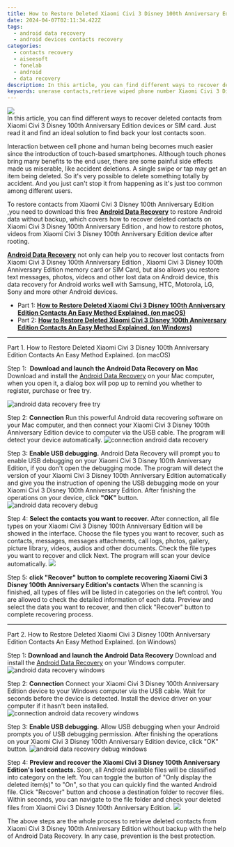 ```yaml
---
title: How to Restore Deleted Xiaomi Civi 3 Disney 100th Anniversary Edition Contacts  An Easy Method Explained.
date: 2024-04-07T02:11:34.422Z
tags: 
  - android data recovery
  - android devices contacts recovery
categories: 
  - contacts recovery
  - aiseesoft
  - fonelab
  - android
  - data recovery
description: In this article, you can find different ways to recover deleted contacts from Xiaomi Civi 3 Disney 100th Anniversary Edition devices or SIM card. Just read it and find an ideal solution to find back your lost contacts soon.
keywords: unerase contacts,retrieve wiped phone number Xiaomi Civi 3 Disney 100th Anniversary Edition,android contacts retrieval,Xiaomi Civi 3 Disney 100th Anniversary Edition contacts recovery,regain missing contacts,restore deleted phone number on Xiaomi Civi 3 Disney 100th Anniversary Edition,how can i find my deleted contacts Xiaomi Civi 3 Disney 100th Anniversary Edition,how to retrieve deleted contacts from my Xiaomi Civi 3 Disney 100th Anniversary Edition,recover contacts from Xiaomi Civi 3 Disney 100th Anniversary Edition,how do i recover contacts on Xiaomi Civi 3 Disney 100th Anniversary Edition,how to get back deleted contacts Xiaomi Civi 3 Disney 100th Anniversary Edition phone,does the Xiaomi Civi 3 Disney 100th Anniversary Edition have a backup for deleted contacts
---
```


<img src="https://img0mobiles.techidaily.com/images/best-assets/devices/xiaomi/xiaomi-civi-3-disney-100th-anniversary-edition/3.jpg" class="atpl-imgstyle"  />

<div class="atpl-content atpl-for-fonelab-android recover-contacts">

<div class="atpl-post-description-part-1">
In this article, you can find different ways to recover deleted contacts from Xiaomi Civi 3 Disney 100th Anniversary Edition devices or SIM card. Just read it and find an ideal solution to find back your lost contacts soon.
</div>




<div class="atpl-post-description-part-2">
<div class="tpl-content-sub-paragraph-normal">
  <p>
    Interaction between cell phone and human being becomes much easier since the introduction of touch-based smartphones. Although touch phones bring many benefits to the end user, there are some painful side effects made us miserable, like accident deletions. A single swipe or tap may get an item being deleted. So it's very possible to delete something totally by accident. And you just can't stop it from happening as it's just too common among different users.
  </p>
</div>
</div>

<div class="atpl-post-description-part-3">
<div class="tpl-content-sub-paragraph-content">
  <p>
    To restore contacts from Xiaomi Civi 3 Disney 100th Anniversary Edition ,you need to download this free <a href="https://tools.techidaily.com/aiseesoft-android-data-recovery/" ><strong>Android Data Recovery</strong></a> to restore Android data without backup, which covers how to recover deleted contacts on Xiaomi Civi 3 Disney 100th Anniversary Edition , and how to restore photos, videos from Xiaomi Civi 3 Disney 100th Anniversary Edition device after rooting.
  </p>
</div>

<div class="tpl-content-sub-paragraph-content">
  <p>
    <a href="https://tools.techidaily.com/aiseesoft-android-data-recovery/" ><strong>Android Data Recovery</strong></a> not only can help you to recover lost contacts from Xiaomi Civi 3 Disney 100th Anniversary Edition , Xiaomi Civi 3 Disney 100th Anniversary Edition memory card or SIM Card, but also allows you restore text messages, photos, videos and other lost data on Android device, this data recovery for Android works well with Samsung, HTC, Motorola, LG, Sony and more other Android devices.
  </p>
</div>
</div>


<ul>
  <li>Part 1: <strong><a href="#p1"> How to Restore Deleted Xiaomi Civi 3 Disney 100th Anniversary Edition Contacts  An Easy Method Explained.  (on macOS)</a></strong></li>
  <li>Part 2: <strong><a href="#p2"> How to Restore Deleted Xiaomi Civi 3 Disney 100th Anniversary Edition Contacts  An Easy Method Explained.  (on Windows)</a></strong></li>
</ul>




<!-- Part 1 -->
<a id="p1" name="p1" ></a><hr>

<div>
  <span class="atpl-step-part-style">Part 1. How to Restore Deleted Xiaomi Civi 3 Disney 100th Anniversary Edition Contacts  An Easy Method Explained. (on macOS)</span>
</div>  

<span class="atpl-stepstyle-a"><span>Step 1: </span></span> <strong>Download and launch the Android Data Recovery on Mac</strong>
Download and install the <a href="https://tools.techidaily.com/aiseesoft-android-data-recovery/" >Android Data Recovery</a> on your Mac computer, when you open it, a dialog box will pop up to remind you whether to register, purchase or free try.

<img src="https://tools.techidaily.com/images/apps/aiseesoft/android-data-recovery/mac-free-try.png" class="atpl-imgstyle" alt="android data recovery free try" />

<span class="atpl-stepstyle-a"><span>Step 2: </span></span> <strong>Connection</strong>
Run this powerful Android data recovering software on your Mac computer, and then connect your Xiaomi Civi 3 Disney 100th Anniversary Edition device to computer via the USB cable. The program will detect your device automatically.
<img src="https://tools.techidaily.com/images/apps/aiseesoft/android-data-recovery/mac-connection-interface.jpg" class="atpl-imgstyle" alt="connection android data recovery" />

<span class="atpl-stepstyle-a"><span>Step 3: </span></span> <strong>Enable USB debugging.</strong>
Android Data Recovery will prompt you to enable USB debugging on your Xiaomi Civi 3 Disney 100th Anniversary Edition, if you don't open the debugging mode. The program will detect the version of your Xiaomi Civi 3 Disney 100th Anniversary Edition automatically and give you the instruction of opening the USB debugging mode on your Xiaomi Civi 3 Disney 100th Anniversary Edition. After finishing the operations on your device, click <strong>"OK"</strong> button.
<img src="https://tools.techidaily.com/images/apps/aiseesoft/android-data-recovery/mac-android-usb-debug.jpg"  class="atpl-imgstyle" alt="android data recovery debug" />

<span class="atpl-stepstyle-a"><span>Step 4: </span></span> <strong>Select the contacts you want to recover.</strong>
After connection, all file types on your Xiaomi Civi 3 Disney 100th Anniversary Edition will be showed in the interface. Choose the file types you want to recover, such as contacts, messages, messages attachments, call logs, photos, gallery, picture library, videos, audios and other documents. Check the file types you want to recover and click Next. The program will scan your device automatically.
<img src="https://tools.techidaily.com/images/apps/aiseesoft/android-data-recovery/mac-choose-type-contacts.jpg" class="atpl-imgstyle"  />

<span class="atpl-stepstyle-a"><span>Step 5: </span></span> <strong>click "Recover" button to  complete recovering Xiaomi Civi 3 Disney 100th Anniversary Edition's contacts</strong>
When the scanning is finished, all types of files will be listed in categories on the left control. You are allowed to check the detailed information of each data. Preview and select the data you want to recover, and then click "Recover" button to complete recovering process.


<a id="p2" name="p2"></a><hr>

<!-- Part 2 -->
<div>
  <span class="atpl-step-part-style">Part 2. How to Restore Deleted Xiaomi Civi 3 Disney 100th Anniversary Edition Contacts  An Easy Method Explained. (on Windows)</span>
</div>

<span class="atpl-stepstyle-a"><span>Step 1: </span></span> <strong>Download and launch the Android Data Recovery</strong>
Download and install the <a href="https://tools.techidaily.com/aiseesoft-android-data-recovery/" >Android Data Recovery</a> on your Windows computer.
<img src="https://tools.techidaily.com/images/apps/aiseesoft/android-data-recovery/win-start-interface.png"  class="atpl-imgstyle" alt="android data recovery windows" />

<span class="atpl-stepstyle-a"><span>Step 2: </span></span> <strong>Connection</strong>
Connect your Xiaomi Civi 3 Disney 100th Anniversary Edition device to your Windows computer via the USB cable. Wait for seconds before the device is detected. Install the device driver on your computer if it hasn't been installed.
<img src="https://tools.techidaily.com/images/apps/aiseesoft/android-data-recovery/win-connection-interface.png" class="atpl-imgstyle" alt="connection android data recovery windows" />

<span class="atpl-stepstyle-a"><span>Step 3: </span></span> <strong>Enable USB debugging.</strong>
Allow USB debugging when your Android prompts you of USB debugging permission. After finishing the operations on your Xiaomi Civi 3 Disney 100th Anniversary Edition device, click "OK" button.
<img src="https://tools.techidaily.com/images/apps/aiseesoft/android-data-recovery/win-android-usb-debug.png" class="atpl-imgstyle" alt="android data recovery debug windows" />

<span class="atpl-stepstyle-a"><span>Step 4: </span></span> <strong>Preview and recover the Xiaomi Civi 3 Disney 100th Anniversary Edition's lost contacts.</strong>
Soon, all Android available files will be classified into category on the left. You can toggle the button of "Only display the deleted item(s)" to "On", so that you can quickly find the wanted Android file. Click "Recover" button and choose a destination folder to recover files. Within seconds, you can navigate to the file folder and check your deleted files from Xiaomi Civi 3 Disney 100th Anniversary Edition.
<img src="https://tools.techidaily.com/images/apps/aiseesoft/android-data-recovery/win-recover-contacts.jpg" class="atpl-imgstyle"  />

<div class="atpl-post-description-part-4">
<div class="tpl-content-sub-paragraph-normal">
    <p>
        The above steps are the whole process to retrieve deleted contacts from Xiaomi Civi 3 Disney 100th Anniversary Edition without backup with the help of Android Data Recovery. In any case, prevention is the best protection.
    </p>
</div>
</div>

<ins class="adsbygoogle"
     style="display:block"
     data-ad-client="ca-pub-7571918770474297"
     data-ad-slot="8358498916"
     data-ad-format="auto"
     data-full-width-responsive="true"></ins>



</div>
<ins class="adsbygoogle"
    style="display:block"
    data-ad-format="autorelaxed"
    data-ad-client="ca-pub-7571918770474297"
    data-ad-slot="1223367746"></ins>
